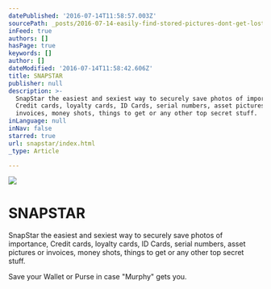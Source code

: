 ```yaml
---
datePublished: '2016-07-14T11:58:57.003Z'
sourcePath: _posts/2016-07-14-easily-find-stored-pictures-dont-get-lost-in-your-20000-p.md
inFeed: true
authors: []
hasPage: true
keywords: []
author: []
dateModified: '2016-07-14T11:58:42.606Z'
title: SNAPSTAR
publisher: null
description: >-
  SnapStar the easiest and sexiest way to securely save photos of importance,
  Credit cards, loyalty cards, ID Cards, serial numbers, asset pictures or
  invoices, money shots, things to get or any other top secret stuff.
inLanguage: null
inNav: false
starred: true
url: snapstar/index.html
_type: Article

---
```

![](https://the-grid-user-content.s3-us-west-2.amazonaws.com/c834ee01-338e-4c71-b5b2-3a08b495da61.jpg)

# SNAPSTAR

SnapStar the easiest and sexiest way to securely save photos of importance, Credit cards, loyalty cards, ID Cards, serial numbers, asset pictures or invoices, money shots, things to get or any other top secret stuff.

Save your Wallet or Purse in case "Murphy" gets you.
